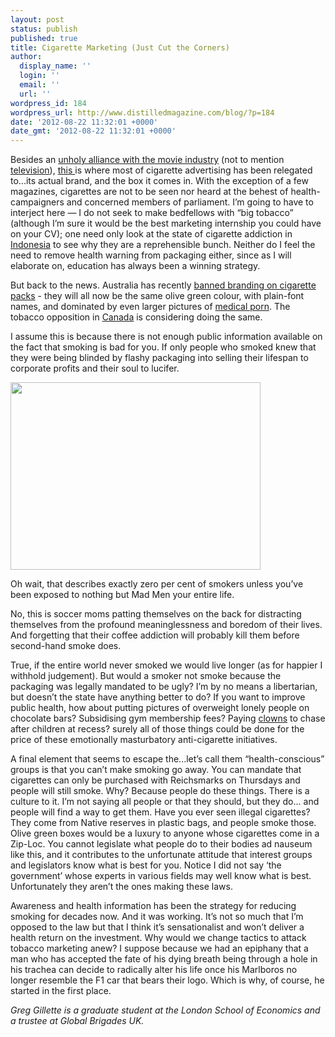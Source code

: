 ```yaml
---
layout: post
status: publish
published: true
title: Cigarette Marketing (Just Cut the Corners)
author:
  display_name: ''
  login: ''
  email: ''
  url: ''
wordpress_id: 184
wordpress_url: http://www.distilledmagazine.com/blog/?p=184
date: '2012-08-22 11:32:01 +0000'
date_gmt: '2012-08-22 11:32:01 +0000'
---
```

<p>Besides an <a href="http://distilledmagazine.com/wp-content/uploads/2012/08/watch?v=sBT3w0JY8dY">unholy alliance with the movie industry</a> (not to mention <a href="http://distilledmagazine.com/wp-content/uploads/2012/08/tt0904208">television</a>), <a href="http://distilledmagazine.com/wp-content/uploads/2012/08/davidoff_classic.jpg">this </a>is where most of cigarette advertising has been relegated to...its actual brand, and the box it comes in. With the exception of a few magazines, cigarettes are not to be seen nor heard at the behest of health-campaigners and concerned members of parliament. I’m going to have to interject here — I do not seek to make bedfellows with “big tobacco” (although I’m sure it would be the best marketing internship you could have on your CV); one need only look at the state of cigarette addiction in <a href="http://distilledmagazine.com/wp-content/uploads/2012/08/521224">Indonesia</a> to see why they are a reprehensible bunch. Neither do I feel the need to remove health warning from packaging either, since as I will elaborate on, education has always been a winning strategy.</p>
<p>But back to the news. Australia has recently <a href="http://distilledmagazine.com/wp-content/uploads/2012/08/australian-court-oks-logo-ban-cigarette-packs-17007050#.UC5Q791mTa4">banned branding on cigarette packs</a> - they will all now be the same olive green colour, with plain-font names, and dominated by even larger pictures of <a href="http://distilledmagazine.com/wp-content/uploads/2012/08/www.thedoctorstv.com">medical porn</a>. The tobacco opposition in <a href="http://www.theglobeandmail.com/news/world/australian-court-upholds-law-to-keep-cigarette-packaging-logo-free/article4481809/">Canada</a> is considering doing the same.</p>
<p>I assume this is because there is not enough public information available on the fact that smoking is bad for you. If only people who smoked knew that they were being blinded by flashy packaging into selling their lifespan to corporate profits and their soul to lucifer.</p>
<p><a href="http://distilledmagazine.com/wp-content/uploads/2012/08/smoking1.jpg"><img class="alignnone  wp-image-189" title="smoking" src="http://distilledmagazine.com/wp-content/uploads/2012/08/smoking1.jpg" alt="" width="400" height="300" /></a></p>
<p><!--more--></p>
<p>Oh wait, that describes exactly zero per cent of smokers unless you’ve been exposed to nothing but Mad Men your entire life.</p>
<p>No, this is soccer moms patting themselves on the back for distracting themselves from the profound meaninglessness and boredom of their lives. And forgetting that their coffee addiction will probably kill them before second-hand smoke does.</p>
<p>True, if the entire world never smoked we would live longer (as for happier I withhold judgement). But would a smoker not smoke because the packaging was legally mandated to be ugly? I’m by no means a libertarian, but doesn’t the state have anything better to do? If you want to improve public health, how about putting pictures of overweight lonely people on chocolate bars? Subsidising gym membership fees? Paying <a href="http://distilledmagazine.com/wp-content/uploads/2012/08/movie-it-clown-colour-red-size-19369-38191_medium.jpg">clowns</a> to chase after children at recess? surely all of those things could be done for the price of these emotionally masturbatory anti-cigarette initiatives.</p>
<p>A final element that seems to escape the...let’s call them “health-conscious” groups is that you can’t make smoking go away. You can mandate that cigarettes can only be purchased with Reichsmarks on Thursdays and people will still smoke. Why? Because people do these things. There is a culture to it. I’m not saying all people or that they should, but they do... and people will find a way to get them. Have you ever seen illegal cigarettes? They come from Native reserves in plastic bags, and people smoke those. Olive green boxes would be a luxury to anyone whose cigarettes come in a Zip-Loc. You cannot legislate what people do to their bodies ad nauseum like this, and it contributes to the unfortunate attitude that interest groups and legislators know what is best for you. Notice I did not say ‘the government’ whose experts in various fields may well know what is best. Unfortunately they aren’t the ones making these laws.</p>
<p>Awareness and health information has been the strategy for reducing smoking for decades now. And it was working. It’s not so much that I’m opposed to the law but that I think it’s sensationalist and won’t deliver a health return on the investment. Why would we change tactics to attack tobacco marketing anew? I suppose because we had an epiphany that a man who has accepted the fate of his dying breath being through a hole in his trachea can decide to radically alter his life once his Marlboros no longer resemble the F1 car that bears their logo. Which is why, of course, he started in the first place.</p>
<p><em>Greg Gillette is a graduate student at the London School of Economics and a trustee at Global Brigades UK.</em></p>

